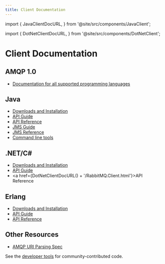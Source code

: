 ```yaml
---
title: Client Documentation
---
```

<!--
Copyright (c) 2005-2024 Broadcom. All Rights Reserved. The term "Broadcom" refers to Broadcom Inc. and/or its subsidiaries.

All rights reserved. This program and the accompanying materials
are made available under the terms of the under the Apache License,
Version 2.0 (the "License”); you may not use this file except in compliance
with the License. You may obtain a copy of the License at

https://www.apache.org/licenses/LICENSE-2.0

Unless required by applicable law or agreed to in writing, software
distributed under the License is distributed on an "AS IS" BASIS,
WITHOUT WARRANTIES OR CONDITIONS OF ANY KIND, either express or implied.
See the License for the specific language governing permissions and
limitations under the License.
-->

import {
  JavaClientDocURL,
} from '@site/src/components/JavaClient';

import {
  DotNetClientDocURL,
} from '@site/src/components/DotNetClient';

# Client Documentation

## AMQP 1.0

 * [Documentation for all supported programming languages](./amqp-client-libraries.md)

## Java

 * [Downloads and Installation](./java-client.md)
 * [API Guide](./java-api-guide.md)
 * <a href={JavaClientDocURL()}>API Reference</a>
 * [JMS Guide](./jms-client.md)
 * [JMS Reference](https://github.com/rabbitmq/rabbitmq-jms-client/blob/main/jms-client-compliance.md)
 * [Command line tools](./java-tools.md)


## .NET/C# #

 * [Downloads and Installation](./dotnet.md)
 * [API Guide](./dotnet-api-guide.md)
 * <a href={DotNetClientDocURL() + '/RabbitMQ.Client.html'}>API Reference</a>

## Erlang

 * [Downloads and Installation](./erlang-client.md)
 * [API Guide](./erlang-client-user-guide.md)
 * <a href="https://hexdocs.pm/amqp_client/" target="_blank" rel="noopener noreferrer">API Reference</a>

## Other Resources

* [AMQP URI Parsing Spec](/docs/uri-spec)

See the [developer tools](/client-libraries/devtools) for community-contributed code.
